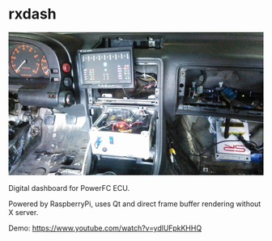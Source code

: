 # rxdash

![img](img/dash1.jpg)

Digital dashboard for PowerFC ECU.

Powered by RaspberryPi, uses Qt and direct frame buffer rendering without X server.

Demo: https://www.youtube.com/watch?v=ydlUFpkKHHQ
